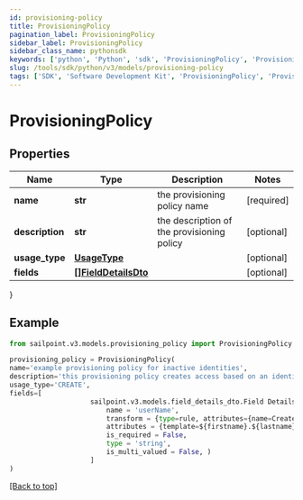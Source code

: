 ```yaml
---
id: provisioning-policy
title: ProvisioningPolicy
pagination_label: ProvisioningPolicy
sidebar_label: ProvisioningPolicy
sidebar_class_name: pythonsdk
keywords: ['python', 'Python', 'sdk', 'ProvisioningPolicy', 'ProvisioningPolicy'] 
slug: /tools/sdk/python/v3/models/provisioning-policy
tags: ['SDK', 'Software Development Kit', 'ProvisioningPolicy', 'ProvisioningPolicy']
---
```


# ProvisioningPolicy


## Properties

Name | Type | Description | Notes
------------ | ------------- | ------------- | -------------
**name** | **str** | the provisioning policy name | [required]
**description** | **str** | the description of the provisioning policy | [optional] 
**usage_type** | [**UsageType**](usage-type) |  | [optional] 
**fields** | [**[]FieldDetailsDto**](field-details-dto) |  | [optional] 
}

## Example

```python
from sailpoint.v3.models.provisioning_policy import ProvisioningPolicy

provisioning_policy = ProvisioningPolicy(
name='example provisioning policy for inactive identities',
description='this provisioning policy creates access based on an identity going inactive',
usage_type='CREATE',
fields=[
                    sailpoint.v3.models.field_details_dto.Field Details Dto(
                        name = 'userName', 
                        transform = {type=rule, attributes={name=Create Unique LDAP Attribute}}, 
                        attributes = {template=${firstname}.${lastname}${uniqueCounter}, cloudMaxUniqueChecks=50, cloudMaxSize=20, cloudRequired=true}, 
                        is_required = False, 
                        type = 'string', 
                        is_multi_valued = False, )
                    ]
)

```
[[Back to top]](#) 

